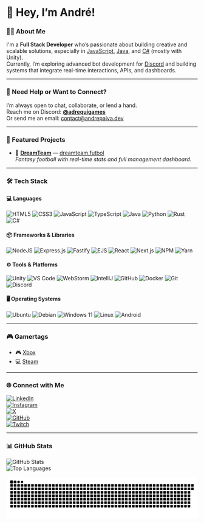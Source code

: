 # 👋 Hey, I’m André!

### 👨‍💻 About Me
I'm a **Full Stack Developer** who’s passionate about building creative and scalable solutions, especially in [JavaScript](https://developer.mozilla.org/en-US/docs/Web/JavaScript), [Java](https://www.java.com/pt-BR/), and [C#](https://learn.microsoft.com/en-us/dotnet/csharp/) (mostly with Unity).  
Currently, I’m exploring advanced bot development for [Discord](https://discord.com/) and building systems that integrate real-time interactions, APIs, and dashboards.

---

### 💬 Need Help or Want to Connect?
I’m always open to chat, collaborate, or lend a hand.  
Reach me on Discord: [**@adrequigames**](https://discord.com/users/717766639260532826)  
Or send me an email: [contact@andrepaiva.dev](mailto:contact@andrepaiva.dev)

---

### 🚀 Featured Projects
- 🧠 [**DreamTeam**](https://github.com/BotDreamTeam) — [dreamteam.futbol](https://dreamteam.futbol)  
  *Fantasy football with real-time stats and full management dashboard.*

---

### 🛠 Tech Stack

#### 💻 Languages
![HTML5](https://img.shields.io/badge/html5-%23E34F26.svg?style=for-the-badge&logo=html5&logoColor=white)
![CSS3](https://img.shields.io/badge/css3-%231572B6.svg?style=for-the-badge&logo=css3&logoColor=white)
![JavaScript](https://img.shields.io/badge/javascript-%23323330.svg?style=for-the-badge&logo=javascript&logoColor=%23F7DF1E)
![TypeScript](https://img.shields.io/badge/typescript-%23007ACC.svg?style=for-the-badge&logo=typescript&logoColor=white)
![Java](https://img.shields.io/badge/java-%23ED8B00.svg?style=for-the-badge&logo=openjdk&logoColor=white)
![Python](https://img.shields.io/badge/python-3670A0?style=for-the-badge&logo=python&logoColor=ffdd54)
![Rust](https://img.shields.io/badge/rust-%23000000.svg?style=for-the-badge&logo=rust&logoColor=white)
![C#](https://img.shields.io/badge/c%23-%23239120.svg?style=for-the-badge&logo=csharp&logoColor=white)

#### 📦 Frameworks & Libraries
![NodeJS](https://img.shields.io/badge/node.js-6DA55F?style=for-the-badge&logo=node.js&logoColor=white)
![Express.js](https://img.shields.io/badge/express.js-%23404d59.svg?style=for-the-badge&logo=express&logoColor=%2361DAFB)
![Fastify](https://img.shields.io/badge/fastify-%23000000.svg?style=for-the-badge&logo=fastify&logoColor=white)
![EJS](https://img.shields.io/badge/ejs-%23B4CA65.svg?style=for-the-badge&logo=ejs&logoColor=black)
![React](https://img.shields.io/badge/react-%2320232a.svg?style=for-the-badge&logo=react&logoColor=%2361DAFB)
![Next.js](https://img.shields.io/badge/Next-black?style=for-the-badge&logo=next.js&logoColor=white)
![NPM](https://img.shields.io/badge/NPM-%23CB3837.svg?style=for-the-badge&logo=npm&logoColor=white)
![Yarn](https://img.shields.io/badge/yarn-%232C8EBB.svg?style=for-the-badge&logo=yarn&logoColor=white)

#### ⚙️ Tools & Platforms
![Unity](https://img.shields.io/badge/unity-%23000000.svg?style=for-the-badge&logo=unity&logoColor=white)
![VS Code](https://img.shields.io/badge/Visual%20Studio%20Code-0078d7.svg?style=for-the-badge&logo=visual-studio-code&logoColor=white)
![WebStorm](https://img.shields.io/badge/webstorm-143?style=for-the-badge&logo=webstorm&logoColor=white&color=black)
![IntelliJ](https://img.shields.io/badge/IntelliJIDEA-000000.svg?style=for-the-badge&logo=intellij-idea&logoColor=white)
![GitHub](https://img.shields.io/badge/github-%23121011.svg?style=for-the-badge&logo=github&logoColor=white)
![Docker](https://img.shields.io/badge/docker-%230db7ed.svg?style=for-the-badge&logo=docker&logoColor=white)
![Git](https://img.shields.io/badge/git-%23F05033.svg?style=for-the-badge&logo=git&logoColor=white)
![Discord](https://img.shields.io/badge/Discord-%235865F2.svg?style=for-the-badge&logo=discord&logoColor=white)

#### 🖥 Operating Systems
![Ubuntu](https://img.shields.io/badge/Ubuntu-E95420?style=for-the-badge&logo=ubuntu&logoColor=white)
![Debian](https://img.shields.io/badge/Debian-D70A53?style=for-the-badge&logo=debian&logoColor=white)
![Windows 11](https://img.shields.io/badge/Windows%2011-%230079d5.svg?style=for-the-badge&logo=Windows%2011&logoColor=white)
![Linux](https://img.shields.io/badge/Linux-FCC624?style=for-the-badge&logo=linux&logoColor=black)
![Android](https://img.shields.io/badge/Android-3DDC84?style=for-the-badge&logo=android&logoColor=white)

---

### 🎮 Gamertags
- 🎮 [Xbox](https://account.xbox.com/profile?gamertag=yADG6816)  
- 💻 [Steam](https://steamcommunity.com/id/yadg/)

---

### 🌐 Connect with Me
[![LinkedIn](https://img.shields.io/badge/LinkedIn-%230A66C2.svg?style=for-the-badge&logo=linkedin&logoColor=white)](https://www.linkedin.com/in/andretpaiva/)  
[![Instagram](https://img.shields.io/badge/Instagram-%23E4405F.svg?style=for-the-badge&logo=Instagram&logoColor=white)](https://www.instagram.com/4ndre.dev/)  
[![X](https://img.shields.io/badge/X-%23000000.svg?style=for-the-badge&logo=X&logoColor=white)](https://x.com/4DG_YT)  
[![GitHub](https://img.shields.io/badge/GitHub-%23121011.svg?style=for-the-badge&logo=github&logoColor=white)](https://github.com/euandrelucas)  
[![Twitch](https://img.shields.io/badge/Twitch-%239146FF.svg?style=for-the-badge&logo=Twitch&logoColor=white)](https://twitch.tv/adg_ofc)

---

### 📊 GitHub Stats
![GitHub Stats](https://github-readme-stats.vercel.app/api?username=euandrelucas&show_icons=true&theme=tokyonight)  
![Top Languages](https://github-readme-stats.vercel.app/api/top-langs/?username=euandrelucas&layout=compact&theme=tokyonight)

![GitHub Snake](https://github.com/euandrelucas/euandrelucas/blob/output/github-snake.svg)
